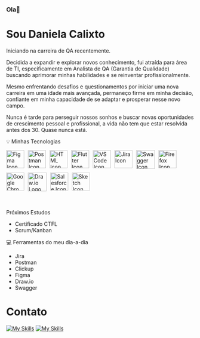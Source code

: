 ### Ola👋  

# Sou Daniela Calixto

Iniciando na carreira de QA recentemente.

Decidida a expandir e explorar novos conhecimento, fui atraída para área de TI, especificamente em Analista de QA (Garantia de Qualidade) buscando aprimorar minhas habilidades e se reinventar profissionalmente.

Mesmo enfrentando desafios e questionamentos por iniciar uma nova carreira em uma idade mais avançada, permaneço firme em minha decisão, confiante em minha capacidade de se adaptar e prosperar nesse novo campo.

Nunca é tarde para perseguir nossos sonhos e buscar novas oportunidades de crescimento pessoal e profissional, a vida não tem que estar resolvida antes dos 30.
Quase nunca está.


💡 Minhas Tecnologias  

<div style="display: flex; flex-wrap: wrap; gap: 10px;">
  <a href="https://figma.com/" target="_blank">
    <img src="https://skillicons.dev/icons?i=figma" alt="Figma Icon" width="48" height="48">
  </a>
  <a href="https://www.postman.com/" target="_blank">
    <img src="https://skillicons.dev/icons?i=postman" alt="Postman Icon" width="48" height="48">
  </a>
  <a href="https://www.postman.com/" target="_blank">
    <img src="https://skillicons.dev/icons?i=html" alt="HTML Icon" width="48" height="48">
  </a>
  <a href="https://www.flutter.com/" target="_blank">
    <img src="https://skillicons.dev/icons?i=flutter" alt="Flutter Icon" width="48" height="48">
  </a>
  <a href="https://code.visualstudio.com/download" target="_blank">
    <img src="https://skillicons.dev/icons?i=vscode" alt="VS Code Icon" width="48" height="48">
  </a>
  <a href="https://www.atlassian.com/software/jira" target="_blank">
    <img src="https://cdn.jsdelivr.net/gh/devicons/devicon@latest/icons/jira/jira-original.svg" alt="Jira Icon" width="48" height="48" title="Visit Jira website">
  </a>
  <img src="https://cdn.jsdelivr.net/gh/devicons/devicon@latest/icons/swagger/swagger-original.svg" height="50" width="50" alt="Swagger Icon">
  <a href="https://www.mozilla.org/firefox/new/" target="_blank">
    <img src="https://cdn.jsdelivr.net/gh/devicons/devicon@latest/icons/firefox/firefox-original.svg" alt="Firefox Icon" width="48" height="48" title="Visit Firefox website">
  </a>
  <a href="https://www.google.com/chrome/" target="_blank">
    <img src="https://cdn.jsdelivr.net/gh/devicons/devicon@latest/icons/google/google-original.svg" alt="Google Chrome Icon" width="48" height="48" title="Visit Google Chrome website">
  </a>
  <img src="https://static-00.iconduck.com/assets.00/file-type-drawio-icon-2048x2048-dxjfklgq.png" alt="Draw.io Logo" height="50" width="50">
  <img src="https://cdn.jsdelivr.net/gh/devicons/devicon@latest/icons/salesforce/salesforce-original.svg" width="48" height="48" alt="Salesforce Icon">
  <img src="https://cdn.jsdelivr.net/gh/devicons/devicon@latest/icons/sketch/sketch-original.svg" width="48" height="48" alt="Sketch Icon">
  <br><br>
</div>
<br><br>


  Próximos Estudos
- Certificado CTFL
- Scrum/Kanban
  

💻  Ferramentas do meu dia-a-dia
- Jira
- Postman
- Clickup
- Figma
- Draw.io
- Swagger

# Contato
[![My Skills](https://img.shields.io/badge/Gmail-D14836?style=for-the-badge&logo=gmail&logoColor=white)](mailto:daniela.calixto23@gmail.com)
[![My Skills](https://img.shields.io/badge/LinkedIn-0077B5?style=for-the-badge&logo=linkedin&logoColor=white)](https://www.linkedin.com/in/daniela-calixto/)

